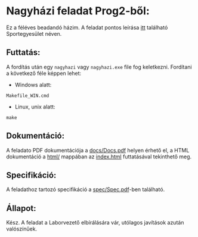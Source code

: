 # Nagyházi feladat Prog2-ből:

Ez a féléves beadandó házim. A feladat pontos leírása [itt](https://infocpp.iit.bme.hu/hf_otlet) található Sportegyesület néven.

## Futtatás:
A fordítás után egy `nagyhazi` vagy `nagyhazi.exe` file fog keletkezni. Fordítani a következő féle képpen lehet:

- Windows alatt:
```
Makefile_WIN.cmd
```

- Linux, unix alatt:

```
make
```

## Dokumentáció:

A feladato PDF dokumentációja a [docs/Docs.pdf](https://github.com/zomborip/prog2_nagyhazi/blob/main/docs/Docs.pdf) helyen érhető el, a HTML dokumentáció a [html/](https://github.com/zomborip/prog2_nagyhazi/tree/main/docs/html) mappában az [index.html](https://github.com/zomborip/prog2_nagyhazi/blob/main/docs/html/index.html) futtatásával tekinthető meg.

## Specifikáció:

A feladathoz tartozó specifikáció a [spec/Spec.pdf](https://github.com/zomborip/prog2_nagyhazi/blob/main/specs/Specs.pdf)-ben található.

## Állapot:

Kész. A feladat a Laborvezető elbírálására vár, utólagos javítások azután valószínűek.
